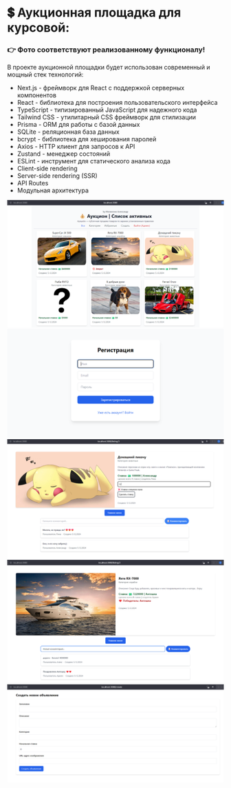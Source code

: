 # 💲 Аукционная площадка для курсовой:
### 👉 Фото соответствуют реализованному функционалу!
В проекте аукционной площадки будет использован современный и мощный стек технологий:
- Next.js - фреймворк для React с поддержкой серверных компонентов
- React - библиотека для построения пользовательского интерфейса
- TypeScript - типизированный JavaScript для надежного кода
- Tailwind CSS - утилитарный CSS фреймворк для стилизации
- Prisma - ORM для работы с базой данных
- SQLite - реляционная база данных
- bcrypt - библиотека для хеширования паролей
- Axios - HTTP клиент для запросов к API
- Zustand - менеджер состояний
- ESLint - инструмент для статического анализа кода
- Client-side rendering
- Server-side rendering (SSR)
- API Routes
- Модульная архитектура

<img src="1.png">
<img src="2.png">
<img src="5.png">
<img src="6.png">
<img src="3.png">

